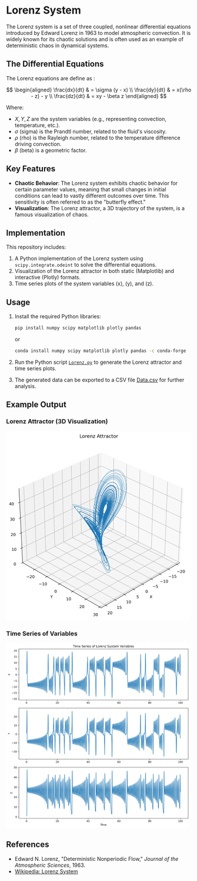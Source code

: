 # Lorenz System

The Lorenz system is a set of three coupled, nonlinear differential equations introduced by Edward Lorenz in 1963 to model atmospheric convection. It is widely known for its chaotic solutions and is often used as an example of deterministic chaos in dynamical systems.

## The Differential Equations

The Lorenz equations are define as :

$$
\begin{aligned}
    \frac{dx}{dt} & = \sigma (y - x) \\
    \frac{dy}{dt} & = x(\rho - z) - y  \\
    \frac{dz}{dt} & = xy - \beta z
\end{aligned}
$$

Where:

- $X, Y, Z$ are the system variables (e.g., representing convection, temperature, etc.).
- $\sigma$ (sigma) is the Prandtl number, related to the fluid's viscosity.
- $\rho$ (rho) is the Rayleigh number, related to the temperature difference driving convection.
- $\beta$ (beta) is a geometric factor.

## Key Features

- **Chaotic Behavior**: The Lorenz system exhibits chaotic behavior for certain parameter values, meaning that small changes in initial conditions can lead to vastly different outcomes over time. This sensitivity is often referred to as the "butterfly effect."
- **Visualization**: The Lorenz attractor, a 3D trajectory of the system, is a famous visualization of chaos.

## Implementation

This repository includes:

1. A Python implementation of the Lorenz system using `scipy.integrate.odeint` to solve the differential equations.
2. Visualization of the Lorenz attractor in both static (Matplotlib) and interactive (Plotly) formats.
3. Time series plots of the system variables \(x\), \(y\), and \(z\).

## Usage

1. Install the required Python libraries:

   ```bash
   pip install numpy scipy matplotlib plotly pandas
   ```

   or

   ```bash
   conda install numpy scipy matplotlib plotly pandas -c conda-forge
   ```

2. Run the Python script [`Lorenz.py`](Lorenz.py) to generate the Lorenz attractor and time series plots.

3. The generated data can be exported to a CSV file [Data.csv](Data.csv) for further analysis.

## Example Output

### Lorenz Attractor (3D Visualization)

<img src="lorenz_attractor.png" alt="Lorenz Attractor" width="500">

### Time Series of Variables

<img src="time_series.png" alt="time_series.png" width="500">

## References

- Edward N. Lorenz, "Deterministic Nonperiodic Flow," *Journal of the Atmospheric Sciences*, 1963.
- [Wikipedia: Lorenz System](https://en.wikipedia.org/wiki/Lorenz_system)
